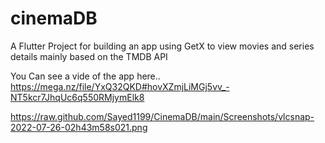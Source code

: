 # cinemaDB
A Flutter Project for building an app using GetX to view movies and series details mainly based on the TMDB API

You Can see a vide of the app here.. https://mega.nz/file/YxQ32QKD#hovXZmjLiMGj5vv_-NT5kcr7JhqUc6q550RMjymElk8


https://raw.github.com/Sayed1199/CinemaDB/main/Screenshots/vlcsnap-2022-07-26-02h43m58s021.png

